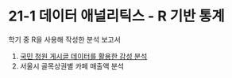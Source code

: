 # 21-1 데이터 애널리틱스 - R 기반 통계

학기 중 R을 사용해 작성한 분석 보고서

1. [국민 청원 게시글 데이터를 활용한 감성 분석](https://github.com/cho2ji/covid19-petitions-analysis/tree/master/%EA%B5%AD%EB%AF%BC%20%EC%B2%AD%EC%9B%90%20%EA%B2%8C%EC%8B%9C%EA%B8%80%20%EB%8D%B0%EC%9D%B4%ED%84%B0%EB%A5%BC%20%ED%99%9C%EC%9A%A9%ED%95%9C%20%EA%B0%90%EC%84%B1%20%EB%B6%84%EC%84%9D)
2. 서울시 골목상권별 카페 매출액 분석
